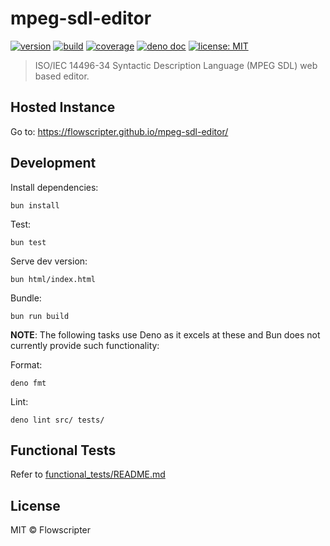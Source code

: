 # mpeg-sdl-editor

[![version](https://img.shields.io/github/v/release/flowscripter/mpeg-sdl-editor?sort=semver)](https://github.com/flowscripter/mpeg-sdl-editor/releases)
[![build](https://img.shields.io/github/actions/workflow/status/flowscripter/mpeg-sdl-editor/release-deno-webapp.yml)](https://github.com/flowscripter/mpeg-sdl-editor/actions/workflows/release-deno-webapp.yml)
[![coverage](https://codecov.io/gh/flowscripter/mpeg-sdl-editor/branch/main/graph/badge.svg?token=EMFT2938ZF)](https://codecov.io/gh/flowscripter/mpeg-sdl-editor)
[![deno doc](https://doc.deno.land/badge.svg)](https://jsr.io/@flowscripter/mpeg-sdl-editor/doc)
[![license: MIT](https://img.shields.io/github/license/flowscripter/mpeg-sdl-editor)](https://github.com/flowscripter/mpeg-sdl-editor/blob/main/LICENSE)

> ISO/IEC 14496-34 Syntactic Description Language (MPEG SDL) web based editor.

## Hosted Instance

Go to: https://flowscripter.github.io/mpeg-sdl-editor/

## Development

Install dependencies:

`bun install`

Test:

`bun test`

Serve dev version:

`bun html/index.html`

Bundle:

`bun run build`

**NOTE**: The following tasks use Deno as it excels at these and Bun does not
currently provide such functionality:

Format:

`deno fmt`

Lint:

`deno lint src/ tests/`

## Functional Tests

Refer to [functional_tests/README.md](functional_tests/README.md)

## License

MIT © Flowscripter
